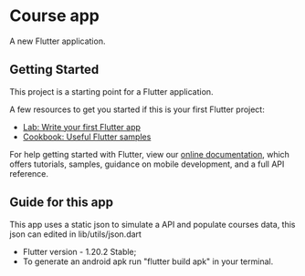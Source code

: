# Course app

A new Flutter application.

## Getting Started

This project is a starting point for a Flutter application.

A few resources to get you started if this is your first Flutter project:

* [Lab: Write your first Flutter app](https://flutter.dev/docs/get-started/codelab)
* [Cookbook: Useful Flutter samples](https://flutter.dev/docs/cookbook)

For help getting started with Flutter, view our
[online documentation](https://flutter.dev/docs), which offers tutorials, 
samples, guidance on mobile development, and a full API reference.

## Guide for this app

This app uses a static json to simulate a API and populate courses data, this json can edited in lib/utils/json.dart

* Flutter version - 1.20.2 Stable;
* To generate an android apk run "flutter build apk" in your terminal.
